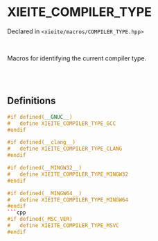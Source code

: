 # XIEITE_COMPILER_TYPE
Declared in `<xieite/macros/COMPILER_TYPE.hpp>`

<br/>

Macros for identifying the current compiler type.

<br/><br/>

## Definitions
```cpp
#if defined(__GNUC__)
#	define XIEITE_COMPILER_TYPE_GCC
#endif
```
```cpp
#if defined(__clang__)
#	define XIEITE_COMPILER_TYPE_CLANG
#endif
```
```cpp
#if defined(__MINGW32__)
#	define XIEITE_COMPILER_TYPE_MINGW32
#endif
```
```cpp
#if defined(__MINGW64__)
#	define XIEITE_COMPILER_TYPE_MINGW64
#endif
```cpp
#if defined(_MSC_VER)
#	define XIEITE_COMPILER_TYPE_MSVC
#endif
```
